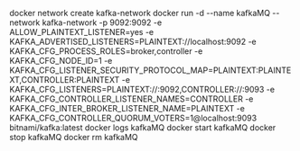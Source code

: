 docker network create kafka-network
docker run -d --name kafkaMQ --network kafka-network -p 9092:9092 -e ALLOW_PLAINTEXT_LISTENER=yes -e KAFKA_ADVERTISED_LISTENERS=PLAINTEXT://localhost:9092 -e KAFKA_CFG_PROCESS_ROLES=broker,controller -e KAFKA_CFG_NODE_ID=1 -e KAFKA_CFG_LISTENER_SECURITY_PROTOCOL_MAP=PLAINTEXT:PLAINTEXT,CONTROLLER:PLAINTEXT -e KAFKA_CFG_LISTENERS=PLAINTEXT://:9092,CONTROLLER://:9093 -e KAFKA_CFG_CONTROLLER_LISTENER_NAMES=CONTROLLER -e KAFKA_CFG_INTER_BROKER_LISTENER_NAME=PLAINTEXT -e KAFKA_CFG_CONTROLLER_QUORUM_VOTERS=1@localhost:9093 bitnami/kafka:latest
docker logs kafkaMQ
docker start kafkaMQ
docker stop kafkaMQ
docker rm kafkaMQ